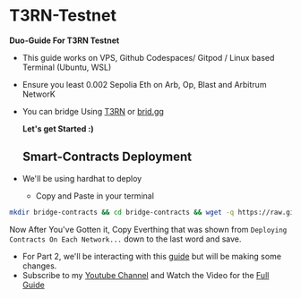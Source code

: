 # T3RN-Testnet
<b>Duo-Guide For T3RN Testnet</b>
- This guide works on VPS, Github Codespaces/ Gitpod / Linux based Terminal (Ubuntu, WSL)
- Ensure you least 0.002 Sepolia Eth on Arb, Op, Blast and Arbitrum NetworK
- You can bridge Using [T3RN](https://bridge.t1rn.io/) or [brid.gg](https://testnet.brid.gg/)

  **Let's get Started :)**

  <h2>Smart-Contracts Deployment</h2>
  
- We'll be using hardhat to deploy 

   - Copy and Paste in your terminal

```bash
mkdir bridge-contracts && cd bridge-contracts && wget -q https://raw.githubusercontent.com/WillzyDollarrzz/T3RN-Testnet/refs/heads/main/bridge-contracts.sh && chmod +x bridge-contracts.sh && ./bridge-contracts.sh
```
Now After You've Gotten it, Copy Everthing that was shown from `Deploying Contracts On Each Network...` down to the last word and save.

- For Part 2, we'll be interacting with this [guide](https://github.com/adityapatil343/t3rn-bot) but will be making some changes.
- Subscribe to my [Youtube Channel](https://www.youtube.com/@willzydollarrzz) and Watch the Video for the [Full Guide]() 
